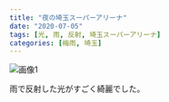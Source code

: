 ```yaml
---
title: "夜の埼玉スーパーアリーナ"
date: "2020-07-05"
tags: [光, 雨, 反射, 埼玉スーパーアリーナ]
categories: [梅雨, 埼玉]
---
```


![画像1](https://assets.st-note.com/production/uploads/images/29748003/picture_pc_c1691b00af285696b55470ee6b3b3cd1.jpg)

雨で反射した光がすごく綺麗でした。
